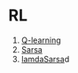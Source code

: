 # RL

1. [Q-learning](./Q-learning/README.md)
2. [Sarsa](./Sarsa/README.md)
3. [lamdaSarsa](./lamdaSarsa/README.m)d